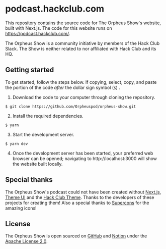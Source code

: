 # podcast.hackclub.com

This repository contains the source code for The Orpheus Show's website, built with Next.js. The code for this website runs on https://podcast.hackclub.com/.

The Orpheus Show is a community initiative by members of the Hack Club Slack. The Show is neither related to nor affiliated with Hack Club and its HQ.

## Getting started

To get started, follow the steps below. If copying, select, copy, and paste the portion of the code _after_ the dollar sign symbol (`$`) .

1. Download the code to your computer through cloning the repository.

```
$ git clone https://github.com/Orpheuspod/orpheus-show.git
```

2. Install the required dependencies.

```
$ yarn
```

3. Start the development server.

```
$ yarn dev
```

4. Once the development server has been started, your preferred web browser can be opened; navigating to http://localhost:3000 will show the website built locally.

## Special thanks

The Orpheus Show's podcast could not have been created without [Next.js], [Theme UI] and the [Hack Club Theme]. Thanks to the developers of these projects for creating them! Also a special thanks to [Supercons] for the amazing icons!

[next.js]: https://nextjs.org
[theme ui]: https://theme-ui.com
[hack club theme]: https://theme.hackclub.com
[supercons]: https://supercons.vercel.app/

## License

The Orpheus Show is open sourced on [GitHub](https://github.com/Orpheuspod) and [Notion](https://devenjadhav.notion.site/The-Orpheus-Show-faa883027b5849e9af8e9d3b349d74ad) under the [Apache License 2.0](https://github.com/Orpheuspod/site/blob/main/LICENSE.md).
